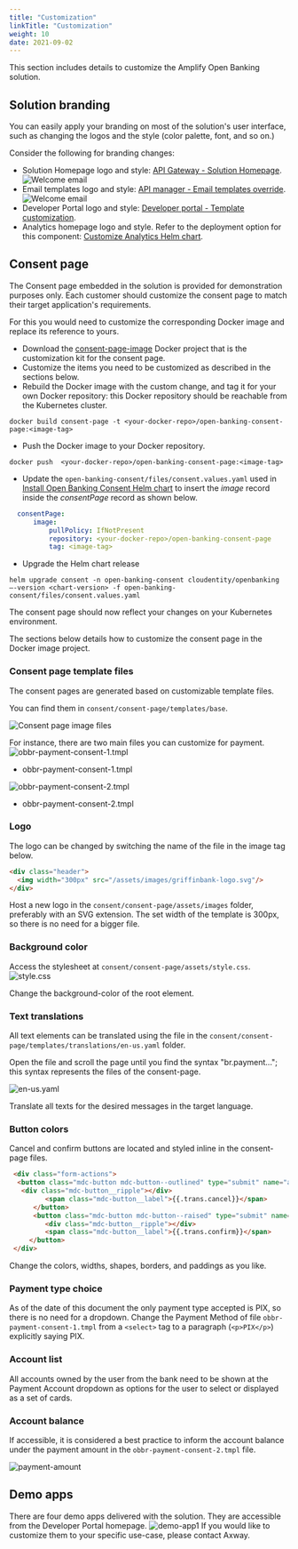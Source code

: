 ```yaml
---
title: "Customization"
linkTitle: "Customization"
weight: 10
date: 2021-09-02
---
```

This section includes details to customize the Amplify Open Banking solution.

## Solution branding

You can easily apply your branding on most of the solution's user interface, such as changing the logos and the style (color palette, font, and so on.)

Consider the following for branding changes:

* Solution Homepage logo and style: [API Gateway - Solution Homepage](/docs/configuration/api-gateway#solution-homepage).
    ![Welcome email](/Images/homepage.png)
* Email templates logo and style: [API manager - Email templates override](/docs/configuration/api-manager#email-templates-override).
    ![Welcome email](/Images/welcome-email.png)
* Developer Portal logo and style: [Developer portal - Template customization](/docs/configuration/portal/#template-customization).
* Analytics homepage logo and style. Refer to the deployment option for this component: [Customize Analytics Helm chart](/docs/deployment/installation/analytics/#customize-analytics-helm-chart).

## Consent page

The Consent page embedded in the solution is provided for demonstration purposes only. Each customer should customize the consent page to match their target application's requirements.

For this you would need to customize the corresponding Docker image and replace its reference to yours.

* Download the [consent-page-image](https://axway-open-banking-docs.netlify.app/sample-files/consent-page-image.zip) Docker project that is the customization kit for the consent page.
* Customize the items you need to be customized as described in the sections below.
* Rebuild the Docker image with the custom change, and tag it for your own Docker repository: this Docker repository should be reachable from the Kubernetes cluster.

```console
docker build consent-page -t <your-docker-repo>/open-banking-consent-page:<image-tag>
```

* Push the Docker image to your Docker repository.

```console
docker push  <your-docker-repo>/open-banking-consent-page:<image-tag>
```

* Update the `open-banking-consent/files/consent.values.yaml` used in [Install Open Banking Consent Helm chart](/docs/deployment/installation/cloudentity#install-open-banking-consent-helm-chart) to insert the _image_ record inside the _consentPage_ record as shown below.

```yaml
  consentPage: 
      image: 
          pullPolicy: IfNotPresent  
          repository: <your-docker-repo>/open-banking-consent-page
          tag: <image-tag>
```

* Upgrade the Helm chart release

```console
helm upgrade consent -n open-banking-consent cloudentity/openbanking –-version <chart-version> -f open-banking-consent/files/consent.values.yaml
```

The consent page should now reflect your changes on your Kubernetes environment.

The sections below details how to customize the consent page in the Docker image project.

### Consent page template files

The consent pages are generated based on customizable template files.

You can find them in `consent/consent-page/templates/base`.

![Consent page image files](/Images/consent-page-files.png)

For instance, there are two main files you can customize for payment.
![obbr-payment-consent-1.tmpl](/Images/consent-page-obbr-payment1.png)

* obbr-payment-consent-1.tmpl

![obbr-payment-consent-2.tmpl](/Images/consent-page-obbr-payment2.png)

* obbr-payment-consent-2.tmpl

### Logo

The logo can be changed by switching the name of the file in the image tag below.

```html
<div class="header">
  <img width="300px" src="/assets/images/griffinbank-logo.svg"/>
</div>
```

Host a new logo in the `consent/consent-page/assets/images` folder, preferably with an SVG extension. The set width of the template is 300px, so there is no need for a bigger file.

### Background color

Access the stylesheet at `consent/consent-page/assets/style.css`.
![style.css](/Images/consent-page-css.png)

Change the background-color of the root element.

### Text translations

All text elements can be translated using the file in the `consent/consent-page/templates/translations/en-us.yaml` folder.

Open the file and scroll the page until you find the syntax "br.payment..."; this syntax represents the files of the consent-page.

![en-us.yaml](/Images/consent-page-language.png)

Translate all texts for the desired messages in the target language.

### Button colors

Cancel and confirm buttons are located and styled inline in the consent-page files.

```html
 <div class="form-actions">
  <button class="mdc-button mdc-button--outlined" type="submit" name="action" value="deny" style="height: 48px; padding: 12px 24px; color: #002D4C; border-color: #002D4C">
   <div class="mdc-button__ripple"></div>
         <span class="mdc-button__label">{{.trans.cancel}}</span>
      </button>
      <button class="mdc-button mdc-button--raised" type="submit" name="action" value="continue" style="height: 48px; padding: 12px 24px; margin-left: 8px; background: #DC1B37">
         <div class="mdc-button__ripple"></div>
         <span class="mdc-button__label">{{.trans.confirm}}</span>
     </button>
 </div>
```

Change the colors, widths, shapes, borders, and paddings as you like.

### Payment type choice

As of the date of this document the only payment type accepted is PIX, so there is no need for a dropdown.
Change the Payment Method of file `obbr-payment-consent-1.tmpl` from a `<select>` tag to a paragraph (`<p>PIX</p>`) explicitly saying PIX.

### Account list

All accounts owned by the user from the bank need to be shown at the Payment Account dropdown as options for the user to select or displayed as a set of cards.

### Account balance

If accessible, it is considered a best practice to inform the account balance under the payment amount in the `obbr-payment-consent-2.tmpl` file.

![payment-amount](/Images/consent-page-payment-amount.png)

## Demo apps

There are four demo apps delivered with the solution. They are accessible from the Developer Portal homepage.
![demo-app1](/Images/demo-app1.png)
If you would like to customize them to your specific use-case, please contact Axway.
